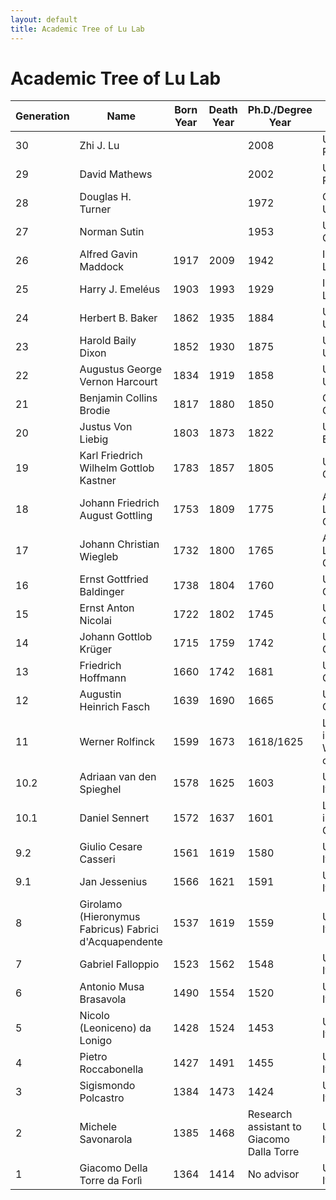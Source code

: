 ```yaml
---
layout: default
title: Academic Tree of Lu Lab
---
```




# Academic Tree of Lu Lab

| Generation | Name                                                    | Born Year | Death Year | Ph.D./Degree Year                          | Ph.D./Degree Institution                                     |
| ---------- | ------------------------------------------------------- | --------- | ---------- | ------------------------------------------ | ------------------------------------------------------------ |
| 30         | Zhi J. Lu                                               |           |            | 2008                                       | University  of Rochester, USA                                |
| 29         | David Mathews                                           |           |            | 2002                                       | University  of Rochester, USA                                |
| 28         | Douglas H. Turner                                       |           |            | 1972                                       | Columbia  University, USA                                    |
| 27         | Norman Sutin                                            |           |            | 1953                                       | University  of Cambridge, UK                                 |
| 26         | Alfred  Gavin Maddock                                   | 1917      | 2009       | 1942                                       | Imperial  College London, UK                                 |
| 25         | Harry  J. Emeléus                                       | 1903      | 1993       | 1929                                       | Imperial  College London, UK                                 |
| 24         | Herbert  B. Baker                                       | 1862      | 1935       | 1884                                       | University  of Oxford, UK                                    |
| 23         | Harold  Baily Dixon                                     | 1852      | 1930       | 1875                                       | University  of Oxford, UK                                    |
| 22         | Augustus  George Vernon Harcourt                        | 1834      | 1919       | 1858                                       | University  of Oxford, UK                                    |
| 21         | Benjamin  Collins Brodie                                | 1817      | 1880       | 1850                                       | Giessen  University, Germany                                 |
| 20         | Justus  Von Liebig                                      | 1803      | 1873       | 1822                                       | University  of Erlangen, Germany                             |
| 19         | Karl  Friedrich Wilhelm Gottlob Kastner                 | 1783      | 1857       | 1805                                       | University  of Jena, Germany                                 |
| 18         | Johann  Friedrich August Gottling                       | 1753      | 1809       | 1775                                       | Apothecary  degree, Langensalza, Germany                     |
| 17         | Johann  Christian Wiegleb                               | 1732      | 1800       | 1765                                       | Apothecary  degree, Langensalza, Germany                     |
| 16         | Ernst  Gottfried Baldinger                              | 1738      | 1804       | 1760                                       | University  of Jena, Germany                                 |
| 15         | Ernst  Anton Nicolai                                    | 1722      | 1802       | 1745                                       | University  of Halle, Germany                                |
| 14         | Johann  Gottlob Krüger                                  | 1715      | 1759       | 1742                                       | University  of Halle, Germany                                |
| 13         | Friedrich  Hoffmann                                     | 1660      | 1742       | 1681                                       | University  of Jena, Germany                                 |
| 12         | Augustin  Heinrich Fasch                                | 1639      | 1690       | 1665                                       | University  of Jena, Germany                                 |
| 11         | Werner  Rolfinck                                        | 1599      | 1673       | 1618/1625                                  | Leucorea  University in Wittenberg/University of Jena, Germany |
| 10.2       | Adriaan  van den Spieghel                               | 1578      | 1625       | 1603                                       | University  of Padua, Italy                                  |
| 10.1       | Daniel  Sennert                                         | 1572      | 1637       | 1601                                       | Leucorea  University in Wittenberg, Germany                  |
| 9.2        | Giulio  Cesare Casseri                                  | 1561      | 1619       | 1580                                       | University  of Padua, Italy                                  |
| 9.1        | Jan  Jessenius                                          | 1566      | 1621       | 1591                                       | University  of Padua, Italy                                  |
| 8          | Girolamo  (Hieronymus Fabricus) Fabrici d'Acquapendente | 1537      | 1619       | 1559                                       | University  of Padua, Italy                                  |
| 7          | Gabriel  Falloppio                                      | 1523      | 1562       | 1548                                       | University  of Ferrara, Italy                                |
| 6          | Antonio  Musa Brasavola                                 | 1490      | 1554       | 1520                                       | University  of Padua, Italy                                  |
| 5          | Nicolo  (Leoniceno) da Lonigo                           | 1428      | 1524       | 1453                                       | University  of Padua, Italy                                  |
| 4          | Pietro  Roccabonella                                    | 1427      | 1491       | 1455                                       | University  of Padua, Italy                                  |
| 3          | Sigismondo  Polcastro                                   | 1384      | 1473       | 1424                                       | University  of Padua, Italy                                  |
| 2          | Michele  Savonarola                                     | 1385      | 1468       | Research  assistant to Giacomo Dalla Torre | University  of Padua, Italy                                  |
| 1          | Giacomo  Della Torre da Forlì                           | 1364      | 1414       | No  advisor                                | University  of Padua, Italy                                  |
